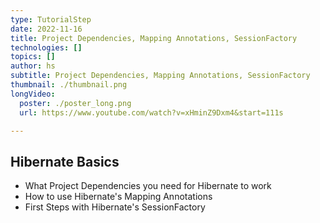 ```yaml
---
type: TutorialStep
date: 2022-11-16
title: Project Dependencies, Mapping Annotations, SessionFactory
technologies: []
topics: []
author: hs
subtitle: Project Dependencies, Mapping Annotations, SessionFactory
thumbnail: ./thumbnail.png
longVideo:
  poster: ./poster_long.png
  url: https://www.youtube.com/watch?v=xHminZ9Dxm4&start=111s

---
```


## Hibernate Basics

* What Project Dependencies you need for Hibernate to work
* How to use Hibernate's Mapping Annotations
* First Steps with Hibernate's SessionFactory
